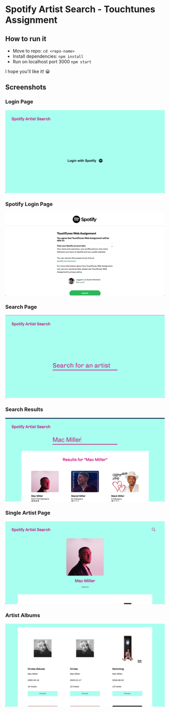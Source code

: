 # Spotify Artist Search - Touchtunes Assignment

## How to run it

- Move to repo: `cd <repo-name>`
- Install dependencies: `npm install`
- Run on localhost port 3000 `npm start`

I hope you'll like it! 😀

## Screenshots

### Login Page

![alt text](screenshots/Login_Page.png "Login Page")

### Spotify Login Page

![alt text](screenshots/Spotify_Login.png "Spotify Login Page")

### Search Page

![alt text](screenshots/Search_Page.png "Search Page")

### Search Results

![alt text](screenshots/Search_Result.png "Search Results")

### Single Artist Page

![alt text](screenshots/Single_Artist_Page.png "Artist Page")

### Artist Albums

![alt text](screenshots/Artist_Albums.png "Artist Albums")
